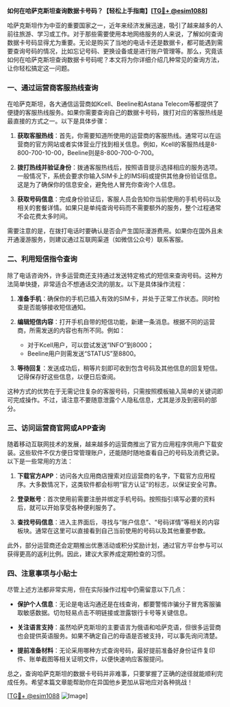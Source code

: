 **如何在哈萨克斯坦查询数据卡号码？【轻松上手指南】[[TG💪+ @esim1088](https://t.me/s/esim1088)]**

哈萨克斯坦作为中亚的重要国家之一，近年来经济发展迅速，吸引了越来越多的人前往旅游、学习或工作。对于那些需要使用本地网络服务的人来说，了解如何查询数据卡号码显得尤为重要。无论是购买了当地的电话卡还是数据卡，都可能遇到需要查询号码的情况，比如忘记号码、更换设备或是进行账户管理等。那么，究竟该如何在哈萨克斯坦查询数据卡号码呢？本文将为你详细介绍几种常见的查询方法，让你轻松搞定这一问题。

### 一、通过运营商客服热线查询

在哈萨克斯坦，各大通信运营商如Kcell、Beeline和Astana Telecom等都提供了便捷的客服热线服务。如果你需要查询自己的数据卡号码，拨打对应的客服热线是最直接的方式之一。以下是具体步骤：

1. **获取客服热线**：首先，你需要知道所使用的运营商的客服热线。通常可以在运营商的官方网站或者实体营业厅找到相关信息。例如，Kcell的客服热线是8-800-700-10-00，Beeline则是8-800-700-0-700。
   
2. **拨打热线并验证身份**：拨通客服热线后，按照语音提示选择相应的服务选项。一般情况下，系统会要求你输入SIM卡上的IMSI码或提供其他身份验证信息。这是为了确保你的信息安全，避免他人冒充你查询个人信息。

3. **获取号码信息**：完成身份验证后，客服人员会告知你当前使用的手机号码以及相关的套餐详情。如果只是单纯查询号码而不需要额外的服务，整个过程通常不会花费太多时间。

需要注意的是，在拨打电话时要确认是否会产生国际漫游费用。如果你在国外且未开通漫游服务，则建议通过互联网渠道（如微信公众号）联系客服。

### 二、利用短信指令查询

除了电话咨询外，许多运营商还支持通过发送特定格式的短信来查询号码。这种方法简单快捷，非常适合不想通话交流的朋友。以下是具体操作流程：

1. **准备手机**：确保你的手机已插入有效的SIM卡，并处于正常工作状态。同时检查是否能够接收短信通知。

2. **编辑短信内容**：打开手机自带的短信功能，新建一条消息。根据不同的运营商，所需发送的内容也有所不同。例如：
   - 对于Kcell用户，可以尝试发送“INFO”到8000；
   - Beeline用户则需发送“STATUS”至8800。

3. **等待回复**：发送成功后，稍等片刻即可收到包含号码及其他信息的回复短信。记得保存好这些信息，以便日后查阅。

这种方式的优势在于无需记住复杂的客服号码，只需按照模板输入简单的关键词即可完成操作。不过，请注意不要随意泄露个人隐私信息，尤其是涉及到密码的部分。

### 三、访问运营商官网或APP查询

随着移动互联网技术的发展，越来越多的运营商推出了官方应用程序供用户下载安装。这些软件不仅方便日常管理账户，还能随时随地查看自己的号码及消费记录。以下是一些常用的方法：

1. **下载官方APP**：访问各大应用商店搜索对应运营商的名字，下载官方应用程序。大多数情况下，这类软件都会标明“官方认证”的标志，以保证安全可靠。

2. **登录账号**：首次使用前需要注册并绑定手机号码。按照指引填写必要的资料后，就可以开始享受各种便利服务了。

3. **查找号码信息**：进入主界面后，寻找与“账户信息”、“号码详情”等相关的内容板块。通常在这里可以直接看到自己当前使用的号码以及其他重要参数。

此外，部分运营商还会定期推出优惠活动或积分奖励计划，通过官方平台参与可以获得更高的返利比例。因此，建议大家养成定期检查的习惯。

### 四、注意事项与小贴士

尽管上述方法都非常实用，但在实际操作过程中仍需留意以下几点：

- **保护个人信息**：无论是电话沟通还是在线查询，都要警惕诈骗分子冒充客服骗取敏感数据。切勿轻易点击不明链接或泄露银行卡号等关键信息。
  
- **关注语言支持**：虽然哈萨克斯坦的主要语言为俄语和哈萨克语，但很多运营商也会提供英语服务。如果不确定自己的母语是否被支持，可以事先询问清楚。

- **提前准备材料**：无论采用哪种方式查询号码，最好提前准备好身份证件复印件、账单截图等相关证明文件，以便快速响应客服提问。

总之，查询哈萨克斯坦的数据卡号码并非难事，只要掌握了正确的途径就能顺利完成任务。希望本篇文章能帮助你在异国他乡更加从容地应对各种挑战！

[[TG💪+ @esim1088](https://t.me/s/esim1088) ![Image](https://i.postimg.cc/4NQfJmqS/Snipaste-2025-05-13-00-14-12.png)]